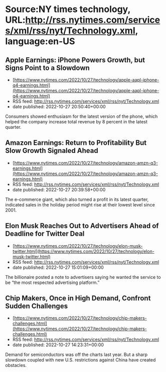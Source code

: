 # Source:NY times technology, URL:http://rss.nytimes.com/services/xml/rss/nyt/Technology.xml, language:en-US

## Apple Earnings: iPhone Powers Growth, but Signs Point to a Slowdown
 - [https://www.nytimes.com/2022/10/27/technology/apple-aapl-iphone-q4-earnings.html](https://www.nytimes.com/2022/10/27/technology/apple-aapl-iphone-q4-earnings.html)
 - RSS feed: http://rss.nytimes.com/services/xml/rss/nyt/Technology.xml
 - date published: 2022-10-27 20:50:40+00:00

Consumers showed enthusiasm for the latest version of the phone, which helped the company increase total revenue by 8 percent in the latest quarter.

## Amazon Earnings: Return to Profitability But Slow Growth Signaled Ahead
 - [https://www.nytimes.com/2022/10/27/technology/amazon-amzn-q3-earnings.html](https://www.nytimes.com/2022/10/27/technology/amazon-amzn-q3-earnings.html)
 - RSS feed: http://rss.nytimes.com/services/xml/rss/nyt/Technology.xml
 - date published: 2022-10-27 20:39:58+00:00

The e-commerce giant, which also turned a profit in its latest quarter, indicated sales in the holiday period might rise at their lowest level since 2001.

## Elon Musk Reaches Out to Advertisers Ahead of Deadline for Twitter Deal
 - [https://www.nytimes.com/2022/10/27/technology/elon-musk-twitter.html](https://www.nytimes.com/2022/10/27/technology/elon-musk-twitter.html)
 - RSS feed: http://rss.nytimes.com/services/xml/rss/nyt/Technology.xml
 - date published: 2022-10-27 15:01:09+00:00

The billionaire posted a note to advertisers saying he wanted the service to be “the most respected advertising platform.”

## Chip Makers, Once in High Demand, Confront Sudden Challenges
 - [https://www.nytimes.com/2022/10/27/technology/chip-makers-challenges.html](https://www.nytimes.com/2022/10/27/technology/chip-makers-challenges.html)
 - RSS feed: http://rss.nytimes.com/services/xml/rss/nyt/Technology.xml
 - date published: 2022-10-27 14:23:31+00:00

Demand for semiconductors was off the charts last year. But a sharp slowdown coupled with new U.S. restrictions against China have created obstacles.

